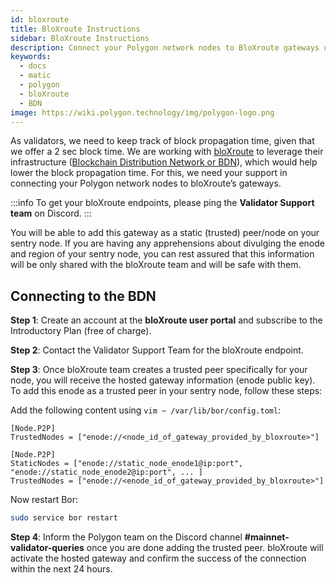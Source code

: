 ```yaml
---
id: bloxroute
title: BloXroute Instructions
sidebar: BloXroute Instructions
description: Connect your Polygon network nodes to BloXroute gateways using BDN.
keywords:
  - docs
  - matic
  - polygon
  - bloXroute
  - BDN
image: https://wiki.polygon.technology/img/polygon-logo.png
---
```


As validators, we need to keep track of block propagation time, given that we offer a 2 sec block time. We are working with [bloXroute](https://bloxroute.com/) to leverage their infrastructure ([Blockchain Distribution Network or BDN](https://docs.bloxroute.com/bdn-architecture)), which would help lower the block propagation time. For this, we need your support in connecting your Polygon network nodes to bloXroute’s gateways.

:::info
To get your bloXroute endpoints, please ping the **Validator Support team** on Discord.
:::

You will be able to add this gateway as a static (trusted) peer/node on your sentry node. If you are having any apprehensions about divulging the enode and region of your sentry node, you can rest assured that this information will be only shared with the bloXroute team and will be safe with them.

## Connecting to the BDN

**Step 1**: Create an account at the **bloXroute user portal** and subscribe to the Introductory Plan (free of charge).

**Step 2**: Contact the Validator Support Team for the bloXroute endpoint.

**Step 3**: Once bloXroute team creates a trusted peer specifically for your node, you will receive the hosted gateway information (enode public key). To add this enode as a trusted peer in your sentry node, follow these steps:

Add the following content using `vim ~ /var/lib/bor/config.toml`:

```
[Node.P2P]
TrustedNodes = ["enode://<node_id_of_gateway_provided_by_bloxroute>"]

[Node.P2P]
StaticNodes = ["enode://static_node_enode1@ip:port", "enode://static_node_enode2@ip:port", ... ]
TrustedNodes = ["enode://<enode_id_of_gateway_provided_by_bloxroute>"]
```

Now restart Bor:

```bash
sudo service bor restart
```

**Step 4**: Inform the Polygon team on the Discord channel **#mainnet-validator-queries** once you are done adding the trusted peer. bloXroute will activate the hosted gateway and confirm the success of the connection within the next 24 hours.
